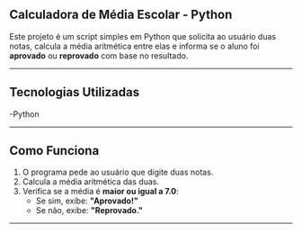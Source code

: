 ## Calculadora de Média Escolar - Python

Este projeto é um script simples em Python que solicita ao usuário duas notas, calcula a média aritmética entre elas e informa se o aluno foi **aprovado** ou **reprovado** com base no resultado.

---

## Tecnologias Utilizadas

-Python

---

## Como Funciona

1. O programa pede ao usuário que digite duas notas.
2. Calcula a média aritmética das duas.
3. Verifica se a média é **maior ou igual a 7.0**:
   - Se sim, exibe: **"Aprovado!"**
   - Se não, exibe: **"Reprovado."**

---
